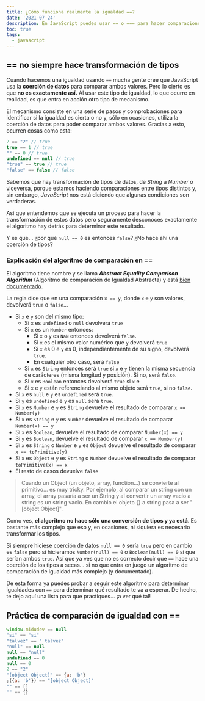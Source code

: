 ```yaml
---
title: ¿Cómo funciona realmente la igualdad ==?
date: '2021-07-24'
description: En JavaScript puedes usar == o === para hacer comparaciones. Deberías usar siempre el estricto pero te explico como funciona el ==.
toc: true
tags:
  - javascript
---
```


## == no siempre hace transformación de tipos

Cuando hacemos una igualdad usando `==` mucha gente cree que JavaScript usa la **coerción de datos** para comparar ambos valores. Pero lo cierto es que **no es exactamente así.** Al usar este tipo de igualdad, lo que ocurre en realidad, es que entra en acción otro tipo de mecanismo.

El mecanismo consiste en una serie de pasos y comprobaciones para identificar si la igualdad es cierta o no y, sólo en ocasiones, utiliza la coerción de datos para poder comparar ambos valores. Gracias a esto, ocurren cosas como esta:

```javascript
2 == "2" // true
true == 1 // true
"" == 0 // true
undefined == null // true
"true" == true // true
"false" == false // false
```

Sabemos que hay transformación de tipos de datos, de *String* a *Number* o viceversa, porque estamos haciendo comparaciones entre tipos distintos y, sin embargo, *JavaScript* nos está diciendo que algunas condiciones son verdaderas.

Así que entendemos que se ejecuta un proceso para hacer la transformación de estos datos pero seguramente desconoces exactamente el algoritmo hay detrás para determinar este resultado.

Y es que... ¿por qué `null == 0` es entonces `false`? ¿No hace ahí una coerción de tipos?

### Explicación del algoritmo de comparación en ==
El algoritmo tiene nombre y se llama ***Abstract Equality Comparison Algorithm*** (Algoritmo de comparación de Igualdad Abstracta) y está [bien documentado][Ref].

La regla dice que en una comparación `x == y`, donde `x` e `y` son valores, devolverá `true` o `false`...

* Si `x` e `y` son del mismo tipo:
  * Si `x` es `undefined` o `null` devolverá `true`
  * Si `x` es un `Number` entonces:
    * Si `x` o `y` es `NaN` entonces devolverá `false`.
    * Si `x` es el mismo valor numérico que `y` devolverá `true`
    * Si `x` es 0 e `y` es 0, independientemente de su signo, devolverá `true`.
    * En cualquier otro caso, será `false`
  * Si `x` es `String` entonces será `true` si `x` e `y` tienen la misma secuencia de carácteres (misma longitud y posición). Si no, será `false`.
  * Si `x` es `Boolean` entonces devolverá `true` si `x` e
  * Si `x` e `y` están referenciando al mismo objeto será `true`, si no `false`. 
* Si `x` es `null` e `y` es `undefined` será `true`. 
* Si `y` es `undefined` e `y` es `null` será `true`. 
* Si `x` es `Number` e `y` es `String` devuelve el resultado de comparar `x == Number(y)`
* Si `x` es `String` e `y` es `Number` devuelve el resultado de comparar `Number(x) == y`
* Si `x` es `Boolean`, devuelve el resultado de comparar `Number(x) == y`
* Si `y` es `Boolean`, devuelve el resultado de comparar `x == Number(y)`
* Si `x` es `String` o `Number` e `y` es `Object` devuelve el resultado de comparar `x == toPrimitive(y)`
* Si `x` es `Object` e `y` es `String` o `Number` devuelve el resultado de comparar `toPrimitive(x) == x`
* El resto de casos devuelve `false`

> Cuando un Object (un objeto, array, function...) se convierte al primitivo... es muy tricky. Por ejemplo, al comparar un string con un array, el array pasaría a ser un String y al convertir un array vacio a string es un string vacio. En cambio el objeto {} a string pasa a ser "[object Object]".

Como ves, **el algoritmo no hace sólo una conversión de tipos y ya está**. Es bastante más complejo que eso y, en ocasiones, ni siquiera es necesario transformar los tipos.

Si siempre hiciese coerción de datos `null == 0` sería `true` pero en cambio es `false` pero si hicieramos `Number(null) == 0` o `Boolean(null) == 0` sí que serían ambos `true`. Así que ya ves que no es correcto decir que `==` hace una coerción de los tipos a secas... si no que entra en juego un algoritmo de comparación de igualdad más complejo (y documentado).

De esta forma ya puedes probar a seguir este algoritmo para determinar igualdades con `==` para determinar qué resultado te va a esperar. De hecho, te dejo aquí una lista para que practiques... ¡a ver qué tal!

## Práctica de comparación de igualdad con ==

```javascript
window.midudev == null
"si" == "si"
"talvez" == " talvez"
"null" == null
null == "null"
undefined == 0
null == 0
2 == "2"
"[object Object]" == {a: 'b'}
;({a: 'b'}) == "[object Object]"
"" == []
"" == {}
```

[Ref]: https://262.ecma-international.org/5.1/#sec-11.9.3 "The Abstract Equality Comparison Algorithm"

